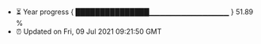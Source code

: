 - ⏳ Year progress { ███████████████▁▁▁▁▁▁▁▁▁▁▁▁▁▁▁ } 51.89 %
- ⏰ Updated on Fri, 09 Jul 2021 09:21:50 GMT

